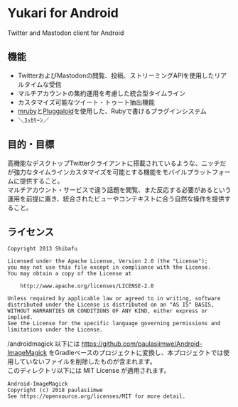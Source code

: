 Yukari for Android
====

Twitter and Mastodon client for Android

## 機能
* TwitterおよびMastodonの閲覧、投稿、ストリーミングAPIを使用したリアルタイムな受信
* マルチアカウントの集約運用を考慮した統合型タイムライン
* カスタマイズ可能なツイート・トゥート抽出機能
* [mruby](https://github.com/mruby/mruby)と[Pluggaloid](https://github.com/toshia/pluggaloid)を使用した、Rubyで書けるプラグインシステム
* ＼ﾕｯｶﾘｰﾝ／

## 目的・目標
高機能なデスクトップTwitterクライアントに搭載されているような、ニッチだが強力なタイムラインカスタマイズを可能とする機能をモバイルプラットフォームに提供すること。  
マルチアカウント・サービスで違う話題を閲覧、また反応する必要があるという運用を前提に置き、統合されたビューやコンテキストに合う自然な操作を提供すること。

## ライセンス

```
Copyright 2013 Shibafu

Licensed under the Apache License, Version 2.0 (the "License");
you may not use this file except in compliance with the License.
You may obtain a copy of the License at

    http://www.apache.org/licenses/LICENSE-2.0

Unless required by applicable law or agreed to in writing, software
distributed under the License is distributed on an "AS IS" BASIS,
WITHOUT WARRANTIES OR CONDITIONS OF ANY KIND, either express or implied.
See the License for the specific language governing permissions and
limitations under the License.
```

/androidmagick 以下には https://github.com/paulasiimwe/Android-ImageMagick をGradleベースのプロジェクトに変換し、本プロジェクトでは使用していないファイルを削除したものが含まれます。  
このディレクトリ以下には MIT License が適用されます。

```
Android-ImageMagick
Copyright (c) 2018 paulasiimwe
See https://opensource.org/licenses/MIT for more detail.
```
